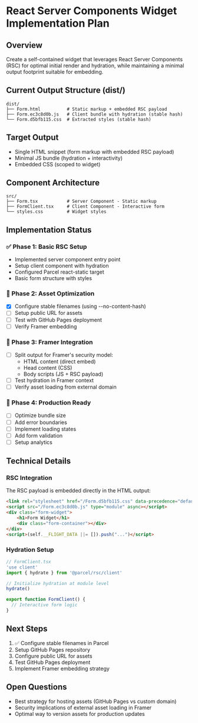 # React Server Components Widget Implementation Plan

## Overview

Create a self-contained widget that leverages React Server Components (RSC) for optimal initial render and hydration, while maintaining a minimal output footprint suitable for embedding.

## Current Output Structure (dist/)

```
dist/
├── Form.html          # Static markup + embedded RSC payload
├── Form.ec3c8d0b.js   # Client bundle with hydration (stable hash)
└── Form.d5bfb115.css  # Extracted styles (stable hash)
```

## Target Output

- Single HTML snippet (form markup with embedded RSC payload)
- Minimal JS bundle (hydration + interactivity)
- Embedded CSS (scoped to widget)

## Component Architecture

```
src/
├── Form.tsx           # Server Component - Static markup
├── FormClient.tsx     # Client Component - Interactive form
└── styles.css         # Widget styles
```

## Implementation Status

### ✅ Phase 1: Basic RSC Setup

- Implemented server component entry point
- Setup client component with hydration
- Configured Parcel react-static target
- Basic form structure with styles

### 🚧 Phase 2: Asset Optimization

- [x] Configure stable filenames (using --no-content-hash)
- [ ] Setup public URL for assets
- [ ] Test with GitHub Pages deployment
- [ ] Verify Framer embedding

### 🔲 Phase 3: Framer Integration

- [ ] Split output for Framer's security model:
  - HTML content (direct embed)
  - Head content (CSS)
  - Body scripts (JS + RSC payload)
- [ ] Test hydration in Framer context
- [ ] Verify asset loading from external domain

### 🔲 Phase 4: Production Ready

- [ ] Optimize bundle size
- [ ] Add error boundaries
- [ ] Implement loading states
- [ ] Add form validation
- [ ] Setup analytics

## Technical Details

### RSC Integration

The RSC payload is embedded directly in the HTML output:

```html
<link rel="stylesheet" href="/Form.d5bfb115.css" data-precedence="default">
<script src="/Form.ec3c8d0b.js" type="module" async></script>
<div class="form-widget">
    <h1>Form Widget</h1>
    <div class="form-container"></div>
</div>
<script>(self.__FLIGHT_DATA ||= []).push("...")</script>
```

### Hydration Setup

```typescript
// FormClient.tsx
'use client'
import { hydrate } from '@parcel/rsc/client'

// Initialize hydration at module level
hydrate()

export function FormClient() {
  // Interactive form logic
}
```

## Next Steps

1. ✅ Configure stable filenames in Parcel
2. Setup GitHub Pages repository
3. Configure public URL for assets
4. Test GitHub Pages deployment
5. Implement Framer embedding strategy

## Open Questions

- Best strategy for hosting assets (GitHub Pages vs custom domain)
- Security implications of external asset loading in Framer
- Optimal way to version assets for production updates
